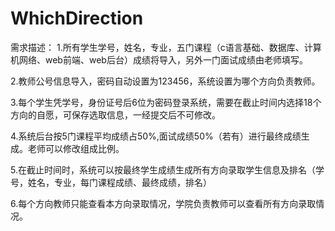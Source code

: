 # WhichDirection

需求描述：
1.所有学生学号，姓名，专业，五门课程（c语言基础、数据库、计算机网络、web前端、web后台）成绩将导入，另外一门面试成绩由老师填写。

2.教师公号信息导入，密码自动设置为123456，系统设置为哪个方向负责教师。

3.每个学生凭学号，身份证号后6位为密码登录系统，需要在截止时间内选择18个方向的自愿，可保存选取信息，一经提交后不可修改。

4.系统后台按5门课程平均成绩占50%,面试成绩50%（若有）进行最终成绩生成。老师可以修改组成比例。

5.在截止时间时，系统可以按最终学生成绩生成所有方向录取学生信息及排名（学号，姓名，专业，每门课程成绩、最终成绩，排名）

6.每个方向教师只能查看本方向录取情况，学院负责教师可以查看所有方向录取情况。
